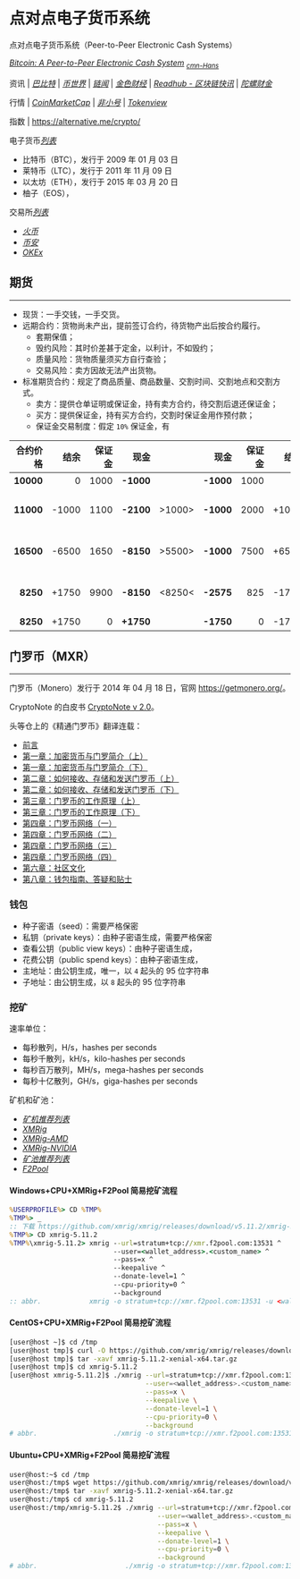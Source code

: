 # 点对点电子货币系统

点对点电子货币系统（Peer-to-Peer Electronic Cash Systems）

[*Bitcoin: A Peer-to-Peer Electronic Cash System*](https://bitcoin.org/bitcoin.pdf) <sub>
    [*cmn-Hans*](https://bitcoin.org/files/bitcoin-paper/bitcoin_zh_cn.pdf) </sub>

资讯
| [*巴比特*](https://8btc.com/)
| [*币世界*](https://bishijie.com/)
| [*链闻*](https://chainnews.com/)
| [*金色财经*](https://jinse.com/)
| [*Readhub - 区块链快讯*](https://readhub.cn/blockchain)
| [*陀螺财金*](https://tuoluocaijing.cn/)

行情
| [*CoinMarketCap*](https://coinmarketcap.com/)
| [*非小号*](https://feixiaohao.com/)
| [*Tokenview*](https://tokenview.com/)

指数
| <https://alternative.me/crypto/>


电子货币[*列表*](https://www.feixiaohao.com/)

*   比特币（BTC），发行于 2009 年 01 月 03 日
*   莱特币（LTC），发行于 2011 年 11 月 09 日
*   以太坊（ETH），发行于 2015 年 03 月 20 日
*   柚子（EOS），

交易所[*列表*](https://www.feixiaohao.com/exchange/)

*   [*火币*](https://www.huobi.com/zh-cn/)
*   [*币安*](https://www.binance.com/cn)
*   [*OKEx*](https://www.okex.com/)

## 期货
---

*   现货：一手交钱，一手交货。
*   远期合约：货物尚未产出，提前签订合约，待货物产出后按合约履行。
    *   套期保值；
    *   毁约风险：其时价差甚于定金，以利计，不如毁约；
    *   质量风险：货物质量须买方自行查验；
    *   交易风险：卖方因故无法产出货物。
*   标准期货合约：规定了商品质量、商品数量、交割时间、交割地点和交割方式。
    *   卖方：提供仓单证明或保证金，持有卖方合约，待交割后退还保证金；
    *   买方：提供保证金，持有买方合约，交割时保证金用作预付款；
    *   保证金交易制度：假定 `10%` 保证金，有

|  合约价格 |  结余 | 保证金 |      现金 |        |      现金 | 保证金 |  结余 | 说明 |
| ---------:| -----:| ------:| ---------:|:------:| ---------:| ------:| -----:|:---- |
| **10000** |     0 |   1000 | **-1000** |        | **-1000** |   1000 |     0 | **开仓**
| **11000** | -1000 |   1100 | **-2100** | >1000> | **-1000** |   2000 | +1000 | 合约**上涨 10%**
| **16500** | -6500 |   1650 | **-8150** | >5500> | **-1000** |   7500 | +6500 | 合约**上涨 50%**
|  **8250** | +1750 |   9900 | **-8150** | <8250< | **-2575** |    825 | -1750 | 合约**下跌 50%**
|  **8250** | +1750 |      0 | **+1750** |        | **-1750** |      0 | -1750 | **平仓**

## 门罗币（MXR）
---

门罗币（Monero）发行于 2014 年 04 月 18 日，官网 <https://getmonero.org/>。

CryptoNote 的白皮书 [CryptoNote v 2.0](https://cryptonote.org/whitepaper.pdf)。

头等仓上的《精通门罗币》翻译连载：

*   [前言](https://www.first.vip/project/3837.html)
*   [第一章：加密货币与门罗简介（上）](https://www.first.vip/project/3843.html)
*   [第一章：加密货币与门罗简介（下）](https://www.first.vip/project/3847.html)
*   [第二章：如何接收、存储和发送门罗币（上）](https://www.first.vip/project/3849.html)
*   [第二章：如何接收、存储和发送门罗币（下）](https://www.first.vip/project/3855.html)
*   [第三章：门罗币的工作原理（上）](https://www.first.vip/project/3857.html)
*   [第三章：门罗币的工作原理（下）](https://www.first.vip/project/16697.html)
*   [第四章：门罗币网络（一）](https://www.first.vip/project/16699.html)
*   [第四章：门罗币网络（二）](https://www.first.vip/project/16701.html)
*   [第四章：门罗币网络（三）](https://www.first.vip/project/16703.html)
*   [第四章：门罗币网络（四）](https://www.first.vip/project/3869.html)
*   [第六章：社区文化](https://www.first.vip/project/16709.html)
*   [第八章：钱包指南、答疑和贴士](https://www.first.vip/project/16711.html)

### 钱包

*   种子密语（seed）：需要严格保密
*   私钥（private keys）：由种子密语生成，需要严格保密
*   查看公钥（public view keys）：由种子密语生成，
*   花费公钥（public spend keys）：由种子密语生成，
*   主地址：由公钥生成，唯一，以 `4` 起头的 95 位字符串
*   子地址：由公钥生成，以 `8` 起头的 95 位字符串

### 挖矿

速率单位：

*   每秒散列，H/s，hashes per seconds
*   每秒千散列，kH/s，kilo-hashes per seconds
*   每秒百万散列，MH/s，mega-hashes per seconds
*   每秒十亿散列，GH/s，giga-hashes per seconds

矿机和矿池：

*   [*矿机推荐列表*](https://web.getmonero.org/get-started/mining/)
*   [*XMRig*](https://github.com/xmrig/xmrig)
*   [*XMRig-AMD*](https://github.com/xmrig/xmrig-amd)
*   [*XMRig-NVIDIA*](https://github.com/xmrig/xmrig-nvidia)
*   [*矿池推荐列表*](https://miningpoolstats.stream/monero)
*   [*F2Pool*](https://www.f2pool.com/)

#### Windows+CPU+XMRig+F2Pool 简易挖矿流程

```cmd
%USERPROFILE%> CD %TMP%
%TMP%> _
:: 下载 https://github.com/xmrig/xmrig/releases/download/v5.11.2/xmrig-5.11.2-msvc-win64.zip 并解压
%TMP%> CD xmrig-5.11.2
%TMP%\xmrig-5.11.2> xmrig --url=stratum+tcp://xmr.f2pool.com:13531 ^
                          --user=<wallet_address>.<custom_name> ^
                          --pass=x ^
                          --keepalive ^
                          --donate-level=1 ^
                          --cpu-priority=0 ^
                          --background
:: abbr.            xmrig -o stratum+tcp://xmr.f2pool.com:13531 -u <wallet_address>.<custom_name> -p x -k --donate-level=1 --cpu-priority=0 -B
```

#### CentOS+CPU+XMRig+F2Pool 简易挖矿流程

```sh
[user@host ~]$ cd /tmp
[user@host tmp]$ curl -O https://github.com/xmrig/xmrig/releases/download/v5.11.2/xmrig-5.11.2-xenial-x64.tar.gz
[user@host tmp]$ tar -xavf xmrig-5.11.2-xenial-x64.tar.gz
[user@host tmp]$ cd xmrig-5.11.2
[user@host xmrig-5.11.2]$ ./xmrig --url=stratum+tcp://xmr.f2pool.com:13531 \
                                  --user=<wallet_address>.<custom_name> \
                                  --pass=x \
                                  --keepalive \
                                  --donate-level=1 \
                                  --cpu-priority=0 \
                                  --background
# abbr.                   ./xmrig -o stratum+tcp://xmr.f2pool.com:13531 -u <wallet_address>.<custom_name> -p x -k --donate-level=1 --cpu-priority=0 -B
```

#### Ubuntu+CPU+XMRig+F2Pool 简易挖矿流程

```sh
user@host:~$ cd /tmp
user@host:/tmp$ wget https://github.com/xmrig/xmrig/releases/download/v5.11.2/xmrig-5.11.2-xenial-x64.tar.gz
user@host:/tmp$ tar -xavf xmrig-5.11.2-xenial-x64.tar.gz
user@host:/tmp$ cd xmrig-5.11.2
user@host:/tmp/xmrig-5.11.2$ ./xmrig --url=stratum+tcp://xmr.f2pool.com:13531 \
                                     --user=<wallet_address>.<custom_name> \
                                     --pass=x \
                                     --keepalive \
                                     --donate-level=1 \
                                     --cpu-priority=0 \
                                     --background
# abbr.                      ./xmrig -o stratum+tcp://xmr.f2pool.com:13531 -u <wallet_address>.<custom_name> -p x -k --donate-level=1 --cpu-priority=0 -B
```
